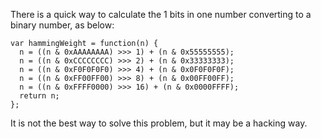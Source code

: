 There is a quick way to calculate the 1 bits in one number converting to a binary number, as below:

    var hammingWeight = function(n) {
      n = ((n & 0xAAAAAAAA) >>> 1) + (n & 0x55555555);
      n = ((n & 0xCCCCCCCC) >>> 2) + (n & 0x33333333);
      n = ((n & 0xF0F0F0F0) >>> 4) + (n & 0x0F0F0F0F);
      n = ((n & 0xFF00FF00) >>> 8) + (n & 0x00FF00FF);
      n = ((n & 0xFFFF0000) >>> 16) + (n & 0x0000FFFF);
      return n;
    };

It is not the best way to solve this problem, but it may be a hacking way.